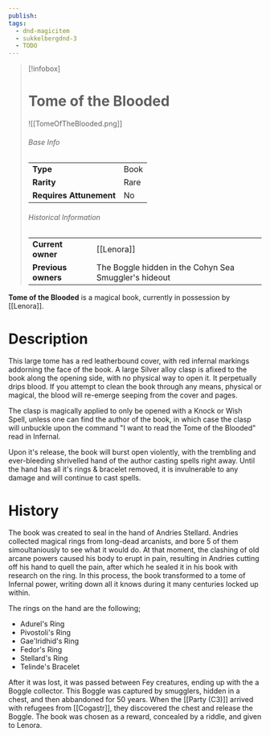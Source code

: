 ```yaml
---
publish: 
tags:
  - dnd-magicitem
  - sukkelbergdnd-3
  - TODO
---
```


> [!infobox]  
> # Tome of the Blooded
> ![[TomeOfTheBlooded.png]]
> ###### Base Info
> | | |
> |---|---|
> | **Type** | Book |
> | **Rarity** | Rare |
> | **Requires Attunement** | No |
> ###### Historical Information
> | | |
> |---|---|
> | **Current owner** | [[Lenora]] |
> | **Previous owners** | The Boggle hidden in the Cohyn Sea Smuggler's hideout |

**Tome of the Blooded** is a magical book, currently in possession by [[Lenora]].
# Description
This large tome has a red leatherbound cover, with red infernal markings addorning the face of the book. A large Silver alloy clasp is afixed to the book along the opening side, with no physical way to open it. It perpetually drips blood. If you attempt to clean the book through any means, physical or magical, the blood will re-emerge seeping from the cover and pages.

The clasp is magically applied to only be opened with a Knock or Wish Spell, unless one can find the author of the book, in which case the clasp will unbuckle upon the command "I want to read the Tome of the Blooded" read in Infernal. 

Upon it's release, the book will burst open violently, with the trembling and ever-bleeding shrivelled hand of the author casting spells right away. Until the hand has all it's rings & bracelet removed, it is invulnerable to any damage and will continue to cast spells.
# History
The book was created to seal in the hand of Andries Stellard. Andries collected magical rings from long-dead arcanists, and bore 5 of them simoultaniously to see what it would do. At that moment, the clashing of old arcane powers caused his body to erupt in pain, resulting in Andries cutting off his hand to quell the pain, after which he sealed it in his book with research on the ring. In this process, the book transformed to a tome of Infernal power, writing down all it knows during it many centuries locked up within.

The rings on the hand are the following;
- Adurel's Ring
- Pivostoli's Ring
- Gae'lridhid's Ring
- Fedor's Ring
- Stellard's Ring
- Telinde's Bracelet

After it was lost, it was passed between Fey creatures, ending up with the a Boggle collector. This Boggle was captured by smugglers, hidden in a chest, and then abbandoned for 50 years. When the [[Party (C3)]] arrived with refugees from [[Cogastr]], they discovered the chest and release the Boggle. The book was chosen as a reward, concealed by a riddle, and given to Lenora.
